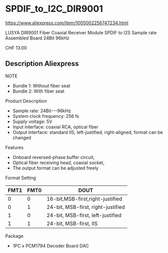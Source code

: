# SPDIF_to_I2C_DIR9001

https://www.aliexpress.com/item/1005002256747234.html

LUSYA DIR9001 Fiber Coaxial Receiver Module SPDIF to I2S Sample rate Assembled Board 24Bit 96kHz

CHF 13.00


## Description Aliexpress

NOTE
* Bundle 1: Without fiber seat  
* Bundle 2: With fiber seat  

Product Description 
* Sample rate: 24Bit---96kHz
* System clock frequency: 256 fs
* Supply voltage: 5V
* Input interface: coaxial RCA, optical fiber
* Output interface: standard IIS, left-justified, right-aligned, format can be changed

Features
* Onboard reversed-phase buffer circuit,
* Optical fiber receiving head, coaxial socket,
* The output format can be adjusted freely

Format Setting

| FMT1 | FMT0 | DOUT |
| - | - | - |
| 0 | 0 | 16-bit,MSB-first,right-justified |
| 0 | 1 | 24-bit, MSB-first, right-justified |
| 1 | 0 | 24-bit, MSB-first, left-justified |
| 1 | 1 | 24-bit, MSB-first, IIS |
 
 
Package
* 1PC x PCM1794 Decoder Board DAC
